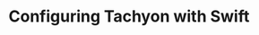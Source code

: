 ---
layout: global
title: Configuring Tachyon with Swift
nickname: Tachyon with Swift
group: Under Stores
priority: 4
---